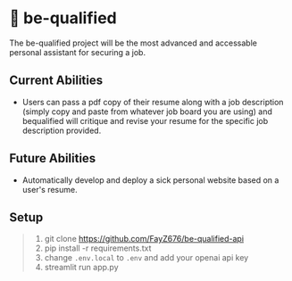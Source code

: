 # 🐝 be-qualified

The be-qualified project will be the most advanced and accessable personal assistant for securing a job.

## Current Abilities
- Users can pass a pdf copy of their resume along with a job description (simply copy and paste from whatever job board you are using) and bequalified will critique and revise your resume for the specific job description provided.

## Future Abilities
- Automatically develop and deploy a sick personal website based on a user's resume.

## Setup
> 1. git clone <https://github.com/FayZ676/be-qualified-api>
> 2. pip install -r requirements.txt
> 3. change `.env.local` to `.env` and add your openai api key
> 4. streamlit run app.py
